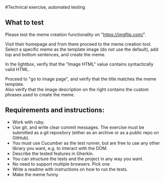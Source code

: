 #Technical exercise, automated testing

## What to test

Please test the meme creation functionality on "https://imgflip.com/".

Visit their homepage and from there proceed to the meme creation tool.  
Select a specific meme as the template image (do not use the default), add top and bottom sentences, and create the meme.

In the lightbox, verify that the "Image HTML" value contains syntactically valid HTML.

Proceed to "go to image page", and verify that the title matches the meme template.  
Also verify that the image description on the right contains the custom phrases used to create the meme.



## Requirements and instructions:

* Work with ruby.
* Use git, and write clear commit messages. The exercise must be submitted as a git repository (either as an archive or as a public repo on GitHub).
* You must use Cucumber as the test runner, but are free to use any other library you want, e.g. to interact with the DOM.
* Describe the tested features in Gherkin.
* You can structure the tests and the project in any way you want.
* No need to support multiple browsers. Pick one.
* Write a readme with instructions on how to run the tests.
* Make the meme funny.